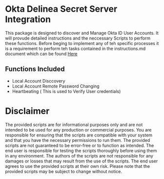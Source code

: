 # Okta Delinea Secret Server Integration

This package is designed to discover and Manage Okta ID User Accounts. It will provude detailed instructions and the neccessary Scripts to perform these functions. Before beging to implement any of teh specific processes it is a requirement to perform teh tasks contained in the instructions.md document which can be found [Here](./instructions.md)

## Functions Included

- Local Account Disccovery
- Local Account Remote Password Changing
- Heartbeating ( This is used to Verify User credentials)

# Disclaimer

The provided scripts are for informational purposes only and are not intended to be used for any production or commercial purposes. You are responsible for ensuring that the scripts are compatible with your system and that you have the necessary permissions to run them. The provided scripts are not guaranteed to be error-free or to function as intended. The end user is responsible for testing the scripts thoroughly before using them in any environment. The authors of the scripts are not responsible for any damages or losses that may result from the use of the scripts. The end user agrees to use the provided scripts at their own risk. Please note that the provided scripts may be subject to change without notice.